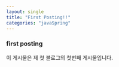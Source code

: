 ```yaml
---
layout: single
title: "First Posting!!"
categories: "javaSpring"
---
```


### first posting
이 게시물은 제 첫 블로그의 첫번째 게시물입니다.
